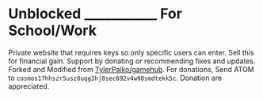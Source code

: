 # Unblocked ___________ For School/Work
Private website that requires keys so only specific users can enter. Sell this for financial gain.
Support by donating or recommending fixes and updates. Forked and Modified from [TylerPalko/gamehub](https://github.com/TylerPalko/gamehub).
For donations, Send ATOM to `cosmos17hhszr5usz8uqg3hj8sec692v4w08smdtekk5c`. Donation are appreciated.

